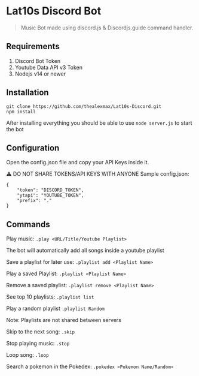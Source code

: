 # Lat10s Discord Bot
> Music Bot made using discord.js & Discordjs.guide command handler.
## Requirements
1. Discord Bot Token
2. Youtube Data API v3 Token
3. Nodejs v14 or newer
## Installation

    git clone https://github.com/thealexmax/Lat10s-Discord.git
    npm install
 After installing everything you should be able to use `node server.js` to start the bot
 ## Configuration
 Open the config.json file and copy your API Keys inside it.
 
 ⚠️ DO NOT SHARE TOKENS/API KEYS WITH ANYONE
 Sample config.json:
 

    {
	    "token": "DISCORD_TOKEN",
	    "ytapi": "YOUTUBE_TOKEN",
	    "prefix": "."
	}

 ## Commands
 Play music: `.play <URL/Title/Youtube Playlist>`
 
 The bot will automatically add all songs inside a youtube playlist
 
 Save a playlist for later use: `.playlist add <Playlist Name>`
 
 Play a saved Playlist: `.playlist <Playlist Name>`
 
 Remove a saved playlist: `.playlist remove <Playlist Name>`
 
 See top 10 playlists: `.playlist list`
 
 Play a random playlist `.playlist Random`
 
 Note: Playlists are not shared between servers
 
 Skip to the next song: `.skip`
 
 Stop playing music: `.stop`
 
 Loop song: `.loop`
 
 Search a pokemon in the Pokedex: `.pokedex <Pokemon Name/Random>`
 
